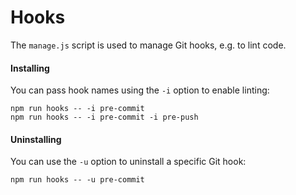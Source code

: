 Hooks
=====

The `manage.js` script is used to manage Git hooks, e.g. to lint code.

#### Installing

You can pass hook names using the `-i` option to enable linting:

```
npm run hooks -- -i pre-commit
npm run hooks -- -i pre-commit -i pre-push
```


#### Uninstalling

You can use the `-u` option to uninstall a specific Git hook:


```
npm run hooks -- -u pre-commit
```